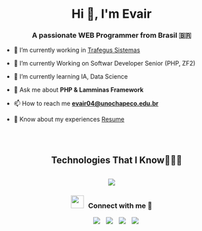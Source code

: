 <h1 align="center">Hi 👋, I'm Evair</h1>
<h3 align="center">A passionate WEB Programmer  from Brasil 🇧🇷</h3>

- 🔭 I’m currently working in <a href="https://trafegus.com.br/" target="blank">Trafegus Sistemas</a>

- 🌱 I’m currently Working on Softwar Developer Senior (PHP, ZF2)

- 🌱 I’m currently learning IA, Data Science

- 💬 Ask me about **PHP & Lamminas Framework**

- 📫 How to reach me **evair04@unochapeco.edu.br**

- 📄 Know about my experiences <a href="https://github.com/Evair04/Me.io/blob/master/curriculo.pdf" target="blank">Resume</a>
<br/>
<!--h1 without bottom border-->
<div id="user-content-toc">
  <ul align="center">
    <summary><h2 style="display: inline-block">Technologies That I Know👨🏻‍💻</h2></summary>
  </ul>
</div>
<!--tech stack icons-->
<p align="center">
  <a href="https://skillicons.dev">
    <img src="https://skillicons.dev/icons?i=jquery,git,bootstrap,php,css,discord,docker,express,github,html,idea,js,linux,mysql,nodejs,postman,py,react,redux,tailwind,ts,vscode,postgres&perline=14" />
  </a>
</p>



<h3 align="center" > <img src="https://media.giphy.com/media/iY8CRBdQXODJSCERIr/giphy.gif" width="30" height="30" style="margin-right: 10px;">Connect with me 🤝 </h3>

<p align="center">

 <div align="center"  class="icons-social" style="margin-left: 10px;">
        <a style="margin-left: 10px;"  target="_blank" href="https://www.linkedin.com/in/evair-souza-956b8280/">
			<img src="https://img.icons8.com/doodle/40/000000/linkedin--v2.png"></a>
        <a style="margin-left: 10px;" target="_blank" href="https://github.com/Evair04">
		<img src="https://img.icons8.com/doodle/40/000000/github--v1.png"></a>
		<a style="margin-left: 10px;" target="_blank" href="https://stackoverflow.com/users/12053852/saurabh-chavan?tab=profile">
				<img src="https://img.icons8.com/external-tal-revivo-color-tal-revivo/40/000000/external-stack-overflow-is-a-question-and-answer-site-for-professional-logo-color-tal-revivo.png"></a>
    <a style="margin-left: 10px;" target="_blank" href="https://instagram.com/evair__souza">
			<img src="https://img.icons8.com/doodle/40/000000/instagram-new--v2.png"></a>
      </div>
</p>
